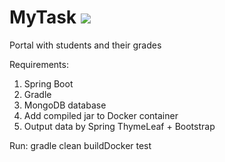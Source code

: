 # MyTask <img src="https://travis-ci.org/alexandr-lobunets/MyTask.svg?branch=master"/>
Portal with students and their grades


Requirements:

1. Spring Boot
2. Gradle
3. MongoDB database
4. Add compiled jar to Docker container
5. Output data by Spring ThymeLeaf + Bootstrap


Run: gradle clean buildDocker test

